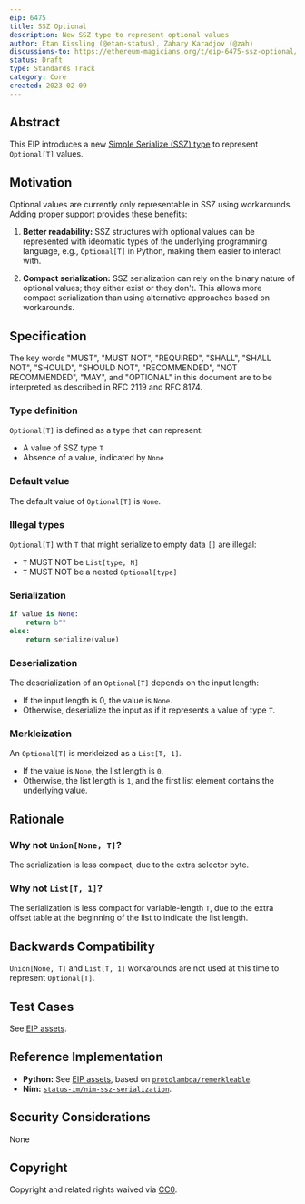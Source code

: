 ```yaml
---
eip: 6475
title: SSZ Optional
description: New SSZ type to represent optional values
author: Etan Kissling (@etan-status), Zahary Karadjov (@zah)
discussions-to: https://ethereum-magicians.org/t/eip-6475-ssz-optional/12891
status: Draft
type: Standards Track
category: Core
created: 2023-02-09
---
```


## Abstract

This EIP introduces a new [Simple Serialize (SSZ) type](https://github.com/ethereum/consensus-specs/blob/67c2f9ee9eb562f7cc02b2ff90d92c56137944e1/ssz/simple-serialize.md) to represent `Optional[T]` values.

## Motivation

Optional values are currently only representable in SSZ using workarounds. Adding proper support provides these benefits:

1. **Better readability:** SSZ structures with optional values can be represented with ideomatic types of the underlying programming language, e.g., `Optional[T]` in Python, making them easier to interact with.

2. **Compact serialization:** SSZ serialization can rely on the binary nature of optional values; they either exist or they don't. This allows more compact serialization than using alternative approaches based on workarounds.

## Specification

The key words "MUST", "MUST NOT", "REQUIRED", "SHALL", "SHALL NOT", "SHOULD", "SHOULD NOT", "RECOMMENDED", "NOT RECOMMENDED", "MAY", and "OPTIONAL" in this document are to be interpreted as described in RFC 2119 and RFC 8174.

### Type definition

`Optional[T]` is defined as a type that can represent:

- A value of SSZ type `T`
- Absence of a value, indicated by `None`

### Default value

The default value of `Optional[T]` is `None`.

### Illegal types

`Optional[T]` with `T` that might serialize to empty data `[]` are illegal:

- `T` MUST NOT be `List[type, N]`
- `T` MUST NOT be a nested `Optional[type]`

### Serialization

```python
if value is None:
    return b""
else:
    return serialize(value)
```

### Deserialization

The deserialization of an `Optional[T]` depends on the input length:

- If the input length is 0, the value is `None`.
- Otherwise, deserialize the input as if it represents a value of type `T`.

### Merkleization

An `Optional[T]` is merkleized as a `List[T, 1]`.

- If the value is `None`, the list length is `0`.
- Otherwise, the list length is `1`, and the first list element contains the underlying value.

## Rationale

### Why not `Union[None, T]`?

The serialization is less compact, due to the extra selector byte.

### Why not `List[T, 1]`?

The serialization is less compact for variable-length `T`, due to the extra offset table at the beginning of the list to indicate the list length.

## Backwards Compatibility

`Union[None, T]` and `List[T, 1]` workarounds are not used at this time to represent `Optional[T]`.

## Test Cases

See [EIP assets](../assets/eip-6475/tests.py).

## Reference Implementation

- **Python:** See [EIP assets](../assets/eip-6475/optional.py), based on [`protolambda/remerkleable`](https://github.com/protolambda/remerkleable).
- **Nim:** [`status-im/nim-ssz-serialization`](https://github.com/status-im/nim-ssz-serialization/blob/d6fb05ebd6b1200a68288b5bd97da31a069d7ff3/tests/test_ssz_optional.nim).

## Security Considerations

None

## Copyright

Copyright and related rights waived via [CC0](../LICENSE.md).
